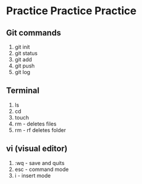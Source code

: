 # Practice Practice Practice

## Git commands
1. git init
1. git status
1. git add
1. git push
1. git log

## Terminal
1. ls
1. cd
1. touch
1. rm - deletes files
1. rm - rf deletes folder

## vi (visual editor)
1. :wq - save and quits
1. esc - command mode
1. i - insert mode


